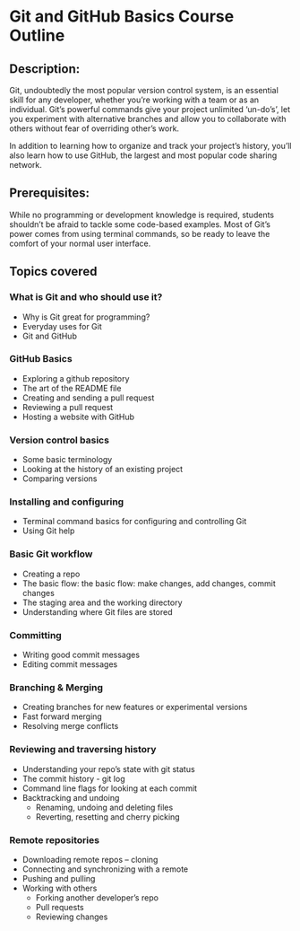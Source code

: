 # Git and GitHub Basics Course Outline

## Description:
Git, undoubtedly the most popular version control system, is an essential skill for any developer, whether you’re working with a team or as an individual. Git’s powerful commands give your project unlimited ‘un-do’s’, let you experiment with alternative branches and allow you to collaborate with others without fear of overriding other’s work.

In addition to learning how to organize and track your project’s history, you’ll also learn how to use GitHub, the largest and most popular code sharing network.



## Prerequisites:
While no programming or development knowledge is required, students shouldn’t be afraid to tackle some code-based examples. Most of Git’s power comes from using terminal commands, so be ready to leave the comfort of your normal user interface.

## Topics covered

### What is Git and who should use it? 
* Why is Git great for programming?
* Everyday uses for Git 
* Git and GitHub

### GitHub Basics
* Exploring a github repository
* The art of the README file 
* Creating and sending a pull request 
* Reviewing a pull request
* Hosting a website with GitHub

### Version control basics
* Some basic terminology
* Looking at the history of an existing project 
* Comparing versions

### Installing and configuring
* Terminal command basics for configuring and controlling Git 
* Using Git help

### Basic Git workflow
* Creating a repo
* The basic flow: the basic flow: make changes, add changes, commit changes
* The staging area and the working directory
* Understanding where Git files are stored 

### Committing
  * Writing good commit messages 
  * Editing commit messages

 ### Branching & Merging
* Creating branches for new features or
experimental versions
* Fast forward merging 
* Resolving merge conflicts  

### Reviewing and traversing history 
* Understanding your repo’s state with git status 
* The commit history - git log
* Command line flags for looking at each commit 
* Backtracking and undoing
  * Renaming, undoing and deleting files 
  * Reverting, resetting and cherry picking


### Remote repositories
* Downloading remote repos – cloning 
* Connecting and synchronizing with a remote 
* Pushing and pulling
* Working with others
  * Forking another developer’s repo 
  * Pull requests
  * Reviewing changes

